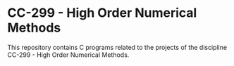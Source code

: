 # CC-299 - High Order Numerical Methods
This repository contains C programs related to the projects of the discipline CC-299 - High Order Numerical Methods.
